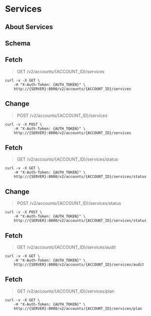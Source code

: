 # Services

## About Services

## Schema



## Fetch

> GET /v2/accounts/{ACCOUNT_ID}/services

```shell
curl -v -X GET \
    -H "X-Auth-Token: {AUTH_TOKEN}" \
    http://{SERVER}:8000/v2/accounts/{ACCOUNT_ID}/services
```

## Change

> POST /v2/accounts/{ACCOUNT_ID}/services

```shell
curl -v -X POST \
    -H "X-Auth-Token: {AUTH_TOKEN}" \
    http://{SERVER}:8000/v2/accounts/{ACCOUNT_ID}/services
```

## Fetch

> GET /v2/accounts/{ACCOUNT_ID}/services/status

```shell
curl -v -X GET \
    -H "X-Auth-Token: {AUTH_TOKEN}" \
    http://{SERVER}:8000/v2/accounts/{ACCOUNT_ID}/services/status
```

## Change

> POST /v2/accounts/{ACCOUNT_ID}/services/status

```shell
curl -v -X POST \
    -H "X-Auth-Token: {AUTH_TOKEN}" \
    http://{SERVER}:8000/v2/accounts/{ACCOUNT_ID}/services/status
```

## Fetch

> GET /v2/accounts/{ACCOUNT_ID}/services/audit

```shell
curl -v -X GET \
    -H "X-Auth-Token: {AUTH_TOKEN}" \
    http://{SERVER}:8000/v2/accounts/{ACCOUNT_ID}/services/audit
```

## Fetch

> GET /v2/accounts/{ACCOUNT_ID}/services/plan

```shell
curl -v -X GET \
    -H "X-Auth-Token: {AUTH_TOKEN}" \
    http://{SERVER}:8000/v2/accounts/{ACCOUNT_ID}/services/plan
```

